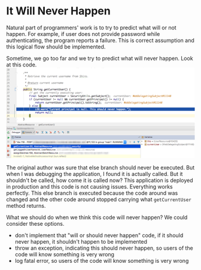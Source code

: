 # It Will Never Happen

Natural part of programmers' work is to try to predict what will or not happen. For example, if user does not provide password while authenticating, the program reports a failure. This is correct assumption and this logical flow should be implemented. 

Sometime, we go too far and we try to predict what will never happen. Look at this code.  
   ![](/assets/itwillneverhappen.png)  
  
The original author was sure that else branch should never be executed. But when I was debugging the application, I found it is actually called. But it shouldn't be called, how come it is called now? This application is deployed in production and this code is not causing issues. Everything works perfectly. This else branch is executed because the code around was changed and the other code around stopped carrying what `getCurrentUser` method returns. 

What we should do when we think this code will never happen? We could consider these options. 

* don't implement that "will or should never happen" code, if it should never happen, it shouldn't happen to be implemented
* throw an exception, indicating this should never happen, so users of the code will know something is very wrong
* log fatal error, so users of the code will know something is very wrong



